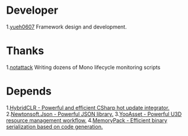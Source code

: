 # Developer
1.[yueh0607](github.com/yueh0607)   Framework design and development.

# Thanks
1.[notattack](github.com/notattack)   Writing dozens of Mono lifecycle monitoring scripts



# Depends
1.[HybridCLR - Powerful and efficient CSharp hot update integrator.](https://github.com/focus-creative-games/hybridclr)
2.[Newtonsoft.Json - Powerful JSON library.](https://github.com/JamesNK/Newtonsoft.Json)
3.[YooAsset - Powerful U3D resource management workflow.](https://github.com/tuyoogame/YooAsset)
4.[MemoryPack - Efficient binary serialization based on code generation.](https://github.com/Cysharp/MemoryPack)
